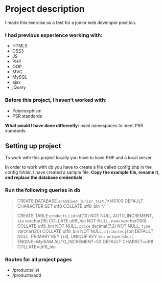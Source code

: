 # Project description

I made this exercise as a test for a junior web developer position.

### I had previous experience working with:

- HTML5
- CSS3
- JS
- PHP
- OOP
- MVC
- MySQL
- ajax
- jQuery

### Before this project, I haven't worked with:

- Polymorphism
- PSR standards

**What would I have done differently:** used namespaces to meet PSR standards.

## Setting up project

To work with this project locally you have to have PHP and a local server.

In order to work with db you have to create a file called config.php in the config folder. I have created a sample file. **Copy the example file, rename it, and replace the database credentials.**

### Run the following queries in db

>CREATE DATABASE `scandiweb_junior_test` /*!40100 DEFAULT CHARACTER SET utf8 COLLATE utf8_bin */

>CREATE TABLE `products` (
> `id` int(10) NOT NULL AUTO_INCREMENT,
> `sku` varchar(15) COLLATE utf8_bin NOT NULL,
> `name` varchar(100) COLLATE utf8_bin NOT NULL,
> `price` decimal(7,2) NOT NULL,
> `type` varchar(20) COLLATE utf8_bin NOT NULL,
> `atributes` json DEFAULT NULL,
> PRIMARY KEY (`id`),
> UNIQUE KEY `sku_unique` (`sku`)
> ) ENGINE=MyISAM AUTO_INCREMENT=50 DEFAULT CHARSET=utf8 COLLATE=utf8_bin

### Routes for all project pages

- /products/list
- /products/add
